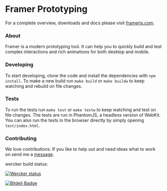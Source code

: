 # Framer Prototyping

For a complete overview, downloads and docs please visit [framerjs.com](http://www.framerjs.com).

### About

Framer is a modern prototyping tool. It can help you to quickly build and test complex interactions and rich animations for both desktop and mobile.

### Developing

To start developing, clone the code and install the dependencies with `npm install`. To make a new build run `make build` or `make buildw` to keep watching and rebuild on file changes.

### Tests

To run the tests run `make test` or `make testw` to keep watching and test on file changes. The tests are run in PhantomJS, a headless version of WebKit. You can also run the tests in the browser directly by simply opening `test/index.html`.

### Contributing

We love contributions. If you like to help out and need ideas what to work on send me a [message](mailto:koen+framer@madebysofa.com).

wercker build status:

[![Wercker status](https://app.wercker.com/status/8e5d02248bfd387acebdf177fba5f6b1)](https://app.wercker.com/project/bykey/8e5d02248bfd387acebdf177fba5f6b1)


[![Bitdeli Badge](https://d2weczhvl823v0.cloudfront.net/koenbok/framer/trend.png)](https://bitdeli.com/free "Bitdeli Badge")

